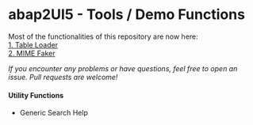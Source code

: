 # abap2UI5 - Tools / Demo Functions

Most of the functionalities of this repository are now here: <br>
[1. Table Loader ](https://github.com/oblomov-dev/a2UI5-db_table_loader) <br>
[2. MIME Faker](https://github.com/oblomov-dev/a2UI5-mime_faker)

_If you encounter any problems or have questions, feel free to open an issue. Pull requests are welcome!_

#### Utility Functions
* Generic Search Help



